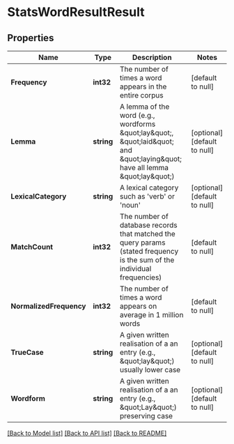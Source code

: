 # StatsWordResultResult

## Properties
Name | Type | Description | Notes
------------ | ------------- | ------------- | -------------
**Frequency** | **int32** | The number of times a word appears in the entire corpus | [default to null]
**Lemma** | **string** | A lemma of the word (e.g., wordforms \&quot;lay\&quot;, \&quot;laid\&quot; and \&quot;laying\&quot; have all lemma \&quot;lay\&quot;) | [optional] [default to null]
**LexicalCategory** | **string** | A lexical category such as &#39;verb&#39; or &#39;noun&#39; | [optional] [default to null]
**MatchCount** | **int32** | The number of database records that matched the query params (stated frequency is the sum of the individual frequencies) | [default to null]
**NormalizedFrequency** | **int32** | The number of times a word appears on average in 1 million words | [default to null]
**TrueCase** | **string** | A given written realisation of a an entry (e.g., \&quot;lay\&quot;) usually lower case | [optional] [default to null]
**Wordform** | **string** | A given written realisation of a an entry (e.g., \&quot;Lay\&quot;) preserving case | [optional] [default to null]

[[Back to Model list]](../README.md#documentation-for-models) [[Back to API list]](../README.md#documentation-for-api-endpoints) [[Back to README]](../README.md)


